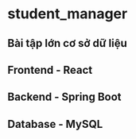 # student_manager
## Bài tập lớn cơ sở dữ liệu
## Frontend - React
## Backend - Spring Boot
## Database - MySQL

